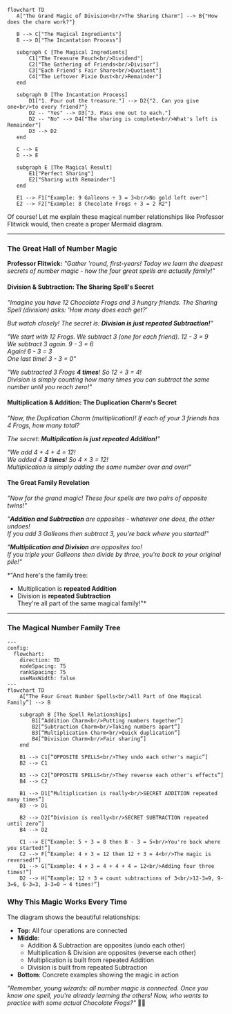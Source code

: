  ``` mermaid
flowchart TD
    A["The Grand Magic of Division<br/>The Sharing Charm"] --> B{"How does the charm work?"}

    B --> C["The Magical Ingredients"]
    B --> D["The Incantation Process"]

    subgraph C [The Magical Ingredients]
        C1["The Treasure Pouch<br/>Dividend"]
        C2["The Gathering of Friends<br/>Divisor"]
        C3["Each Friend's Fair Share<br/>Quotient"]
        C4["The Leftover Pixie Dust<br/>Remainder"]
    end

    subgraph D [The Incantation Process]
        D1["1. Pour out the treasure."] --> D2{"2. Can you give one<br/>to every friend?"}
        D2 -- "Yes" --> D3["3. Pass one out to each."]
        D2 -- "No" --> D4["The sharing is complete<br/>What's left is Remainder"]
        D3 --> D2
    end

    C --> E
    D --> E

    subgraph E [The Magical Result]
        E1["Perfect Sharing"]
        E2["Sharing with Remainder"]
    end

    E1 --> F1["Example: 9 Galleons ÷ 3 = 3<br/>No gold left over"]
    E2 --> F2["Example: 8 Chocolate Frogs ÷ 3 = 2 R2"]

```
Of course! Let me explain these magical number relationships like Professor Flitwick would, then create a proper Mermaid diagram.

***

### **The Great Hall of Number Magic**

**Professor Flitwick:** *"Gather 'round, first-years! Today we learn the deepest secrets of number magic - how the four great spells are actually family!"*

#### **Division & Subtraction: The Sharing Spell's Secret**

*"Imagine you have 12 Chocolate Frogs and 3 hungry friends. The Sharing Spell (division) asks: 'How many does each get?'*

*But watch closely! The secret is: **Division is just repeated Subtraction!**"*

*"We start with 12 Frogs. We subtract 3 (one for each friend). *12 - 3 = 9*  
We subtract 3 again. *9 - 3 = 6*  
Again! *6 - 3 = 3*  
One last time! *3 - 3 = 0*"*

*"We subtracted 3 Frogs **4 times**! So 12 ÷ 3 = 4!  
Division is simply counting how many times you can subtract the same number until you reach zero!"*

#### **Multiplication & Addition: The Duplication Charm's Secret**

*"Now, the Duplication Charm (multiplication)! If each of your 3 friends has 4 Frogs, how many total?*

*The secret: **Multiplication is just repeated Addition!**"*

*"We add 4 + 4 + 4 = 12!  
We added 4 **3 times**! So 4 × 3 = 12!  
Multiplication is simply adding the same number over and over!"*

#### **The Great Family Revelation**

*"Now for the grand magic! These four spells are two pairs of opposite twins!"*

*"**Addition and Subtraction** are opposites - whatever one does, the other undoes!  
If you add 3 Galleons then subtract 3, you're back where you started!"*

*"**Multiplication and Division** are opposites too!  
If you triple your Galleons then divide by three, you're back to your original pile!"*

*"And here's the family tree:  
- Multiplication is **repeated Addition**  
- Division is **repeated Subtraction**  
They're all part of the same magical family!"*

***

### **The Magical Number Family Tree**

```mermaid
---
config:
  flowchart:
    direction: TD
    nodeSpacing: 75
    rankSpacing: 75
    useMaxWidth: false
---
flowchart TD
    A[“The Four Great Number Spells<br/>All Part of One Magical Family”] --> B
    
    subgraph B [The Spell Relationships]
        B1[“Addition Charm<br/>Putting numbers together”]
        B2[“Subtraction Charm<br/>Taking numbers apart”]
        B3[“Multiplication Charm<br/>Quick duplication”]
        B4[“Division Charm<br/>Fair sharing”]
    end

    B1 --> C1[“OPPOSITE SPELLS<br/>They undo each other's magic”]
    B2 --> C1
    
    B3 --> C2[“OPPOSITE SPELLS<br/>They reverse each other's effects”]
    B4 --> C2

    B1 --> D1[“Multiplication is really<br/>SECRET ADDITION repeated many times”]
    B3 --> D1
    
    B2 --> D2[“Division is really<br/>SECRET SUBTRACTION repeated until zero”]
    B4 --> D2

    C1 --> E[“Example: 5 + 3 = 8 then 8 - 3 = 5<br/>You're back where you started!”]
    C2 --> F[“Example: 4 × 3 = 12 then 12 ÷ 3 = 4<br/>The magic is reversed!”]
    D1 --> G[“Example: 4 × 3 = 4 + 4 + 4 = 12<br/>Adding four three times!”]
    D2 --> H[“Example: 12 ÷ 3 = count subtractions of 3<br/>12-3=9, 9-3=6, 6-3=3, 3-3=0 → 4 times!”]
```

### **Why This Magic Works Every Time**

The diagram shows the beautiful relationships:

- **Top**: All four operations are connected
- **Middle**: 
  - Addition & Subtraction are opposites (undo each other)
  - Multiplication & Division are opposites (reverse each other)  
  - Multiplication is built from repeated Addition
  - Division is built from repeated Subtraction
- **Bottom**: Concrete examples showing the magic in action

*"Remember, young wizards: all number magic is connected. Once you know one spell, you're already learning the others! Now, who wants to practice with some actual Chocolate Frogs?"* 🐸✨
